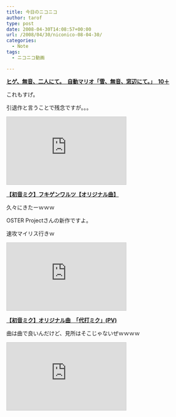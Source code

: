 ```yaml
---
title: 今日のニコニコ
author: tarof
type: post
date: 2008-04-30T14:08:57+00:00
url: /2008/04/30/niconico-08-04-30/
categories:
  - Note
tags:
  - ニコニコ動画

---
```

[**ヒゲ、無音、二人にて。　自動マリオ「雪、無音、窓辺にて。」　10＋**][1]
  
これもすげ。
  
引退作と言うことで残念ですが。。。
  
<iframe width="312" height="176" src="http://www.nicovideo.jp/thumb/sm3133281" scrolling="no" style="border:solid 1px #CCC;" frameborder="0"></iframe>

[**【初音ミク】フキゲンワルツ【オリジナル曲】**][2]
  
久々にきたーｗｗｗ
  
OSTER Projectさんの新作ですよ。
  
速攻マイリス行きｗ
  
<iframe width="312" height="176" src="http://www.nicovideo.jp/thumb/sm3136028" scrolling="no" style="border:solid 1px #CCC;" frameborder="0"></iframe>

[**【初音ミク】オリジナル曲　「代打ミク」(PV)**][3]
  
曲は曲で良いんだけど、見所はそこじゃないぜｗｗｗｗ
  
<iframe width="312" height="176" src="http://www.nicovideo.jp/thumb/sm3146928" scrolling="no" style="border:solid 1px #CCC;" frameborder="0"></iframe>

 [1]: http://www.nicovideo.jp/watch/sm3133281
 [2]: http://www.nicovideo.jp/watch/sm3136028
 [3]: http://www.nicovideo.jp/watch/sm3146928